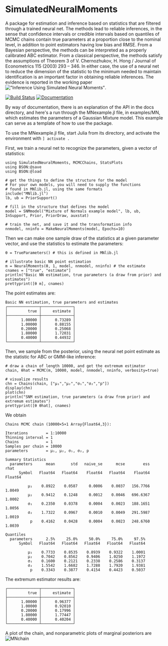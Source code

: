 # SimulatedNeuralMoments
A package for estimation and inference based on statistics that are filtered through a trained neural net. The methods lead to reliable inferences, in the sense that confidence intervals or credible intervals based on quantiles of MCMC chains contain true parameters at a proportion close to the nominal level, in addition to point estimators having low bias and RMSE. From a Bayesian perspective, the methods can be interpreted as a properly calibrated ABC estimator. From a classical perspective, the methods satisfy the assumptions of Theorem 3 of V. Chernozhukov, H. Hong / Journal of Econometrics 115 (2003) 293 – 346. In either case, the use of a neural net to reduce the dimension of the statistic to the minimum needed to maintain identification is an important factor in obtaining reliable inferences. The evidence is reported in the working paper !["Inference Using Simulated Neural Moments"](https://www.barcelonagse.eu/research/working-papers/inference-using-simulated-neural-moments).

[![Build Status](https://travis-ci.org/mcreel/SimulatedNeuralMoments.jl.svg?branch=main)](https://travis-ci.org/mcreel/SimulatedNeuralMoments.jl)
[![Documentation](https://img.shields.io/badge/docs-latest-blue.svg)](https://github.com/mcreel/SimulatedNeuralMoments.jl/blob/main/docs/API.md)

By way of documentation, there is an explanation of the API in the docs directory, and here's a run through the MNexample.jl file, in examples/MN, which estimates the parameters of a Gaussian Mixture model. This example can serve as a template of how to use the package.

To use the MNexample.jl file, start Julia from its directory, and activate the environment with ```] activate .``` 

First, we train a neural net to recognize the parameters, given a vector of statistics:

```
using SimulatedNeuralMoments, MCMCChains, StatsPlots
using BSON:@save
using BSON:@load

# get the things to define the structure for the model
# For your own models, you will need to supply the functions
# found in MNlib.jl, using the same formats
include("MNlib.jl")
lb, ub = PriorSupport()

# fill in the structure that defines the model
model = SNMmodel("Mixture of Normals example model", lb, ub, InSupport, Prior, PriorDraw, auxstat)

# train the net, and save it and the transformation info
nnmodel, nninfo = MakeNeuralMoments(model, Epochs=10)
```

Then we can make one sample draw of the statistics at a given parameter vector, and use the statistics to estimate the parameters:
```
θ = TrueParameters() # this is defined in MNlib.jl

# illustrate basic NN point estimation
m = NeuralMoments(θ, 1, model, nnmodel, nninfo) # the estimate
cnames = ["true", "estimate"]
println("Basic NN estimation, true parameters (a draw from prior) and estimates")
prettyprint([θ m], cnames)

```
The point estimates are:
```
Basic NN estimation, true parameters and estimates
┌──────────────┬──────────────┐
│         true │     estimate │
├──────────────┼──────────────┤
│      1.00000 │      0.73289 │
│      1.00000 │      0.88155 │
│      0.20000 │      0.25068 │
│      1.80000 │      1.72031 │
│      0.40000 │      0.44932 │
└──────────────┴──────────────┘
```

Then, we sample from the posterior, using the neural net point estimate as the statistic for ABC or GMM-like inference:

```
# draw a chain of length 10000, and get the extremum estimator
chain, θhat = MCMC(m, 10000, model, nnmodel, nninfo, verbosity=true)

# visualize results
chn = Chains(chain, ["μ₁","μ₂","σ₁","σ₂","p"])
display(chn)
plot(chn)
println("SNM estimation, true parameters (a draw from prior) and extremum estimates")
prettyprint([θ θhat], cnames)
```

We obtain

```
Chains MCMC chain (10000×5×1 Array{Float64,3}):

Iterations        = 1:10000
Thinning interval = 1
Chains            = 1
Samples per chain = 10000
parameters        = μ₁, μ₂, σ₁, σ₂, p

Summary Statistics
  parameters      mean       std   naive_se      mcse        ess      rhat 
      Symbol   Float64   Float64    Float64   Float64    Float64   Float64 

          μ₁    0.8922    0.0587     0.0006    0.0037   156.7766    1.0049
          μ₂    0.9412    0.1248     0.0012    0.0046   696.6367    1.0002
          σ₁    0.2350    0.0378     0.0004    0.0023   188.1651    1.0056
          σ₂    1.7322    0.0967     0.0010    0.0049   291.5987    1.0019
           p    0.4162    0.0428     0.0004    0.0023   248.6760    1.0039

Quantiles
  parameters      2.5%     25.0%     50.0%     75.0%     97.5% 
      Symbol   Float64   Float64   Float64   Float64   Float64 

          μ₁    0.7733    0.8535    0.8939    0.9322    1.0001
          μ₂    0.7042    0.8562    0.9406    1.0250    1.1972
          σ₁    0.1600    0.2121    0.2338    0.2586    0.3137
          σ₂    1.5542    1.6682    1.7288    1.7920    1.9381
           p    0.3343    0.3877    0.4154    0.4423    0.5037 
```
The extremum estimator results are:
```
┌──────────────┬──────────────┐
│         true │     estimate │
├──────────────┼──────────────┤
│      1.00000 │      0.96377 │
│      1.00000 │      0.92010 │
│      0.20000 │      0.17996 │
│      1.80000 │      1.77447 │
│      0.40000 │      0.40204 │
└──────────────┴──────────────┘
```
A plot of the chain, and nonparametric plots of marginal posteriors are
![MNchain](https://github.com/mcreel/SimulatedNeuralMoments.jl/blob/main/examples/MN/chain.png)



